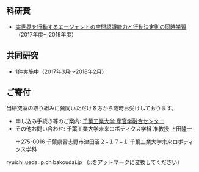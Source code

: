 <h2>科研費</h2>
<ul>
 	<li><a href="https://kaken.nii.ac.jp/grant/KAKENHI-PROJECT-17K00313/">実世界を行動するエージェントの空間認識能力と行動決定則の同時学習</a>（2017年度〜2019年度）</li>
</ul>
<h2>共同研究</h2>
<ul>
 	<li>1件実施中（2017年3月〜2018年2月）</li>
</ul>
<h2>ご寄付</h2>
当研究室の取り組みに賛同いただける方から随時お受けしております。
<ul>
 	<li>申し込み手続き等のご案内: <a href="http://www.it-chiba.ac.jp/for-company/iig/">千葉工業大学 産官学融合センター</a></li>
 	<li>その他お問い合わせ: 千葉工業大学未来ロボティクス学科 准教授 上田隆一

〒275-0016 千葉県習志野市津田沼２−１７−１
千葉工業大学未来ロボティクス学科</li>
</ul>
ryuichi.ueda::p.chibakoudai.jp
（::をアットマークに変換してください）

